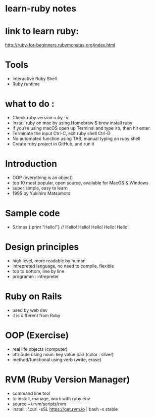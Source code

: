 # learn-ruby notes

# link to learn ruby:

http://ruby-for-beginners.rubymonstas.org/index.html

# Tools

- Interactive Ruby Shell
- Ruby runtime

# what to do :

- Check ruby version ruby -v
- Install ruby on mac by using Homebrew \$ brew install ruby
- If you’re using macOS open up Terminal and type irb, then hit enter.
- Terminate the input Ctrl-C, exit ruby shell Ctrl-D
- No automated function using TAB, manual typing on ruby shell
- Create ruby project in GitHub, and run it

# Introduction

- OOP (everything is an object)
- top 10 most popular, open source, available for MacOS & Windows
- super simple, easy to learn
- 1995 by Yukihiro Matsumoto

# Sample code

- 5.times { print "Hello!"} // Hello! Hello! Hello! Hello! Hello!

# Design principles

- high level, more readable by human
- intrepreted language, no need to compile, flexible
- top to bottom, line by line
- programm : intrepreter

# Ruby on Rails

- used by web dev
- it is different from Ruby

# OOP (Exercise)

- real life objects (computer)
- attribute using noun: key value pair (color : silver)
- method/functional using verb (write, erase)

# RVM (Ruby Version Manager)

- command line tool
- to install, manage, work with ruby env
- source ~/.rvm/scripts/rvm
- install : \curl -sSL https://get.rvm.io | bash -s stable
